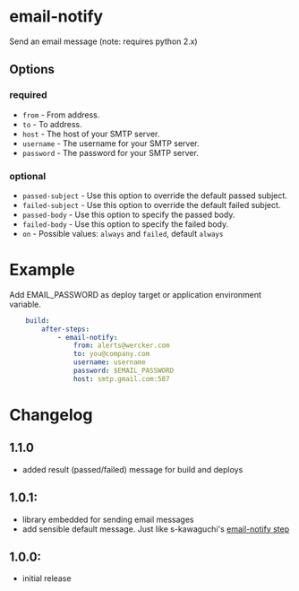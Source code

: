 # email-notify

Send an email message (note: requires python 2.x)

## Options

### required

* `from` - From address.
* `to` - To address.
* `host` - The host of your SMTP server.
* `username` - The username for your SMTP server.
* `password` - The password for your SMTP server.

### optional

* `passed-subject` - Use this option to override the default passed subject.
* `failed-subject` -  Use this option to override the default failed subject.
* `passed-body` - Use this option to specify the passed body.
* `failed-body` -  Use this option to specify the failed body.
* `on` - Possible values: `always` and `failed`, default `always`


# Example

Add EMAIL_PASSWORD as deploy target or application environment variable.

``` yaml
    build:
        after-steps:
            - email-notify:
                from: alerts@wercker.com
                to: you@company.com
                username: username
                password: $EMAIL_PASSWORD
                host: smtp.gmail.com:587
```

# Changelog
## 1.1.0
- added result (passed/failed) message for build and deploys

## 1.0.1:
- library embedded for sending email messages
- add sensible default message. Just like s-kawaguchi's [email-notify step](https://github.com/s-kawaguchi/wercker-step-email-notify)

## 1.0.0:
- initial release
